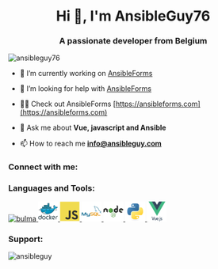 <h1 align="center">Hi 👋, I'm AnsibleGuy76</h1>
<h3 align="center">A passionate developer from Belgium</h3>

<p align="left"> <img src="https://komarev.com/ghpvc/?username=ansibleguy76&label=Profile%20views&color=0e75b6&style=flat" alt="ansibleguy76" /> </p>

- 🔭 I’m currently working on [AnsibleForms](https://github.com/ansibleguy76/ansibleforms)

- 🤝 I’m looking for help with [AnsibleForms](https://github.com/ansibleguy76/ansibleforms)

- 👨‍💻 Check out AnsibleForms [https://ansibleforms.com](https://ansibleforms.com)

- 💬 Ask me about **Vue, javascript and Ansible**

- 📫 How to reach me **info@ansibleguy.com**

<h3 align="left">Connect with me:</h3>
<p align="left">
</p>

<h3 align="left">Languages and Tools:</h3>
<p align="left"> <a href="https://bulma.io/" target="_blank" rel="noreferrer"> <img src="https://raw.githubusercontent.com/gilbarbara/logos/804dc257b59e144eaca5bc6ffd16949752c6f789/logos/bulma.svg" alt="bulma" width="40" height="40"/> </a> <a href="https://www.docker.com/" target="_blank" rel="noreferrer"> <img src="https://raw.githubusercontent.com/devicons/devicon/master/icons/docker/docker-original-wordmark.svg" alt="docker" width="40" height="40"/> </a> <a href="https://developer.mozilla.org/en-US/docs/Web/JavaScript" target="_blank" rel="noreferrer"> <img src="https://raw.githubusercontent.com/devicons/devicon/master/icons/javascript/javascript-original.svg" alt="javascript" width="40" height="40"/> </a> <a href="https://www.mysql.com/" target="_blank" rel="noreferrer"> <img src="https://raw.githubusercontent.com/devicons/devicon/master/icons/mysql/mysql-original-wordmark.svg" alt="mysql" width="40" height="40"/> </a> <a href="https://nodejs.org" target="_blank" rel="noreferrer"> <img src="https://raw.githubusercontent.com/devicons/devicon/master/icons/nodejs/nodejs-original-wordmark.svg" alt="nodejs" width="40" height="40"/> </a> <a href="https://www.python.org" target="_blank" rel="noreferrer"> <img src="https://raw.githubusercontent.com/devicons/devicon/master/icons/python/python-original.svg" alt="python" width="40" height="40"/> </a> <a href="https://vuejs.org/" target="_blank" rel="noreferrer"> <img src="https://raw.githubusercontent.com/devicons/devicon/master/icons/vuejs/vuejs-original-wordmark.svg" alt="vuejs" width="40" height="40"/> </a> </p>

<h3 align="left">Support:</h3>
<p><a href="https://ko-fi.com/ansibleguy"> <img align="left" src="https://cdn.ko-fi.com/cdn/kofi3.png?v=3" height="50" width="210" alt="ansibleguy" /></a></p><br><br>

